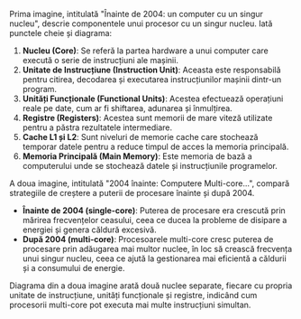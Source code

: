 
Prima imagine, intitulată "Înainte de 2004: un computer cu un singur nucleu", descrie componentele unui procesor cu un singur nucleu. Iată punctele cheie și diagrama:

1. **Nucleu (Core)**: Se referă la partea hardware a unui computer care execută o serie de instrucțiuni ale mașinii.
2. **Unitate de Instrucțiune (Instruction Unit)**: Aceasta este responsabilă pentru citirea, decodarea și executarea instrucțiunilor mașinii dintr-un program.
3. **Unități Funcționale (Functional Units)**: Acestea efectuează operațiuni reale pe date, cum ar fi shiftarea, adunarea și înmulțirea.
4. **Registre (Registers)**: Acestea sunt memorii de mare viteză utilizate pentru a păstra rezultatele intermediare.
5. **Cache L1 și L2**: Sunt niveluri de memorie cache care stochează temporar datele pentru a reduce timpul de acces la memoria principală.
6. **Memoria Principală (Main Memory)**: Este memoria de bază a computerului unde se stochează datele și instrucțiunile programelor.

A doua imagine, intitulată "2004 înainte: Computere Multi-core...", compară strategiile de creștere a puterii de procesare înainte și după 2004.

- **Înainte de 2004 (single-core)**: Puterea de procesare era crescută prin mărirea frecvențelor ceasului, ceea ce ducea la probleme de disipare a energiei și genera căldură excesivă.
- **După 2004 (multi-core)**: Procesoarele multi-core cresc puterea de procesare prin adăugarea mai multor nuclee, în loc să crească frecvența unui singur nucleu, ceea ce ajută la gestionarea mai eficientă a căldurii și a consumului de energie.

Diagrama din a doua imagine arată două nuclee separate, fiecare cu propria unitate de instrucțiune, unități funcționale și registre, indicând cum procesorii multi-core pot executa mai multe instrucțiuni simultan.
